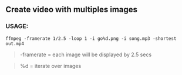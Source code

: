 ## Create video with multiples images

### USAGE:

```console
ffmpeg -framerate 1/2.5 -loop 1 -i go%d.png -i song.mp3 -shortest out.mp4
```

> -framerate = each image will be displayed by 2.5 secs

> %d = iterate over images
